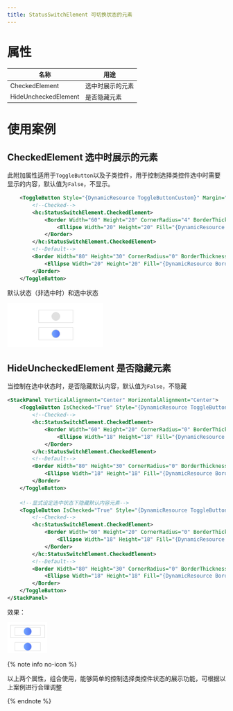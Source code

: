 ```yaml
---
title: StatusSwitchElement 可切换状态的元素
---
```


# 属性

| 名称                 | 用途             |
| -------------------- | ---------------- |
| CheckedElement       | 选中时展示的元素 |
| HideUncheckedElement | 是否隐藏元素     |

# 使用案例

##  CheckedElement 选中时展示的元素

此附加属性适用于`ToggleButton`以及子类控件，用于控制选择类控件选中时需要显示的内容，默认值为`False`，不显示。

```xml
    <ToggleButton Style="{DynamicResource ToggleButtonCustom}" Margin="5">
        <!--Checked-->
        <hc:StatusSwitchElement.CheckedElement>
            <Border Width="60" Height="20" CornerRadius="4" BorderThickness="1" BorderBrush="{DynamicResource BorderBrush}">
                <Ellipse Width="20" Height="20" Fill="{DynamicResource PrimaryBrush}" StrokeThickness="1" Stroke="{DynamicResource BorderBrush}"/>
            </Border>
        </hc:StatusSwitchElement.CheckedElement>
        <!--Default-->
        <Border Width="80" Height="30" CornerRadius="0" BorderThickness="1" BorderBrush="{DynamicResource BorderBrush}">
            <Ellipse Width="20" Height="20" Fill="{DynamicResource BorderBrush}" StrokeThickness="1" Stroke="{DynamicResource BorderBrush}"/>
        </Border>
    </ToggleButton>
```

默认状态（非选中时）和选中状态

![StatusSwitchElement.CheckedElement](https://raw.githubusercontent.com/HandyOrg/HandyOrgResource/master/HandyControl/Doc/attach/StatusSwitchElement.CheckedElement.png)

##  HideUncheckedElement 是否隐藏元素

当控制在选中状态时，是否隐藏默认内容，默认值为`False`，不隐藏

```xml
<StackPanel VerticalAlignment="Center" HorizontalAlignment="Center">
    <ToggleButton IsChecked="True" Style="{DynamicResource ToggleButtonCustom}" Margin="5">
        <!--Checked-->
        <hc:StatusSwitchElement.CheckedElement>
            <Border Width="60" Height="20" CornerRadius="0" BorderThickness="1" BorderBrush="{DynamicResource BorderBrush}">
                <Ellipse Width="18" Height="18" Fill="{DynamicResource PrimaryBrush}"/>
            </Border>
        </hc:StatusSwitchElement.CheckedElement>
        <!--Default-->
        <Border Width="80" Height="30" CornerRadius="0" BorderThickness="1" BorderBrush="{DynamicResource BorderBrush}">
            <Ellipse Width="18" Height="18" Fill="{DynamicResource BorderBrush}"/>
        </Border>
    </ToggleButton>

    <!--显式设定选中状态下隐藏默认内容元素-->
    <ToggleButton IsChecked="True" Style="{DynamicResource ToggleButtonCustom}" hc:StatusSwitchElement.HideUncheckedElement="True" Margin="5">
        <!--Checked-->
        <hc:StatusSwitchElement.CheckedElement>
            <Border Width="60" Height="20" CornerRadius="0" BorderThickness="1" BorderBrush="{DynamicResource BorderBrush}">
                <Ellipse Width="18" Height="18" Fill="{DynamicResource PrimaryBrush}"/>
            </Border>
        </hc:StatusSwitchElement.CheckedElement>
        <!--Default-->
        <Border Width="80" Height="30" CornerRadius="0" BorderThickness="1" BorderBrush="{DynamicResource BorderBrush}">
            <Ellipse Width="18" Height="18" Fill="{DynamicResource BorderBrush}"/>
        </Border>
    </ToggleButton>
</StackPanel>
```

效果：

![StatusSwitchElement.HideUncheckedElement](https://raw.githubusercontent.com/HandyOrg/HandyOrgResource/master/HandyControl/Doc/attach/StatusSwitchElement.HideUncheckedElement.png)

{%  note info no-icon %}

以上两个属性，组合使用，能够简单的控制选择类控件状态的展示功能，可根据以上案例进行合理调整

{% endnote %}

